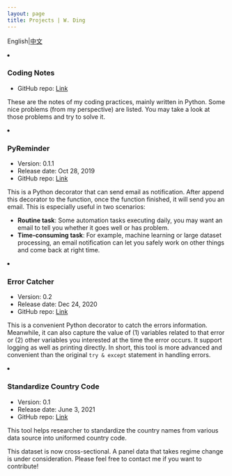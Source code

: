 ```yaml
---
layout: page
title: Projects | W. Ding
---
```

English\|<a class="posts-title" href='./project_zh.html'>中文</a>

<li class="posts-labelgroup2"></li>

### Coding Notes

- GitHub repo: <a class='icon-ext-link' href='https://github.com/Wenzhi-Ding/coding_notes' target="_blank">Link</a>

These are the notes of my coding practices, mainly written in Python. Some nice problems (from my perspective) are listed. You may take a look at those problems and try to solve it.

<li class="posts-labelgroup2"></li>

### PyReminder

- Version: 0.1.1
- Release date: Oct 28, 2019
- GitHub repo: <a class='icon-ext-link' href='https://github.com/Wenzhi-Ding/py_reminder' target="_blank">Link</a>

This is a Python decorator that can send email as notification. After append this decorator to the function, once the function finished, it will send you an email. This is especially useful in two scenarios:

- **Routine task**: Some automation tasks executing daily, you may want an email to tell you whether it goes well or has problem.
- **Time-consuming task**: For example, machine learning or large dataset processing, an email notification can let you safely work on other things and come back at right time.

<li class="posts-labelgroup2"></li>

### Error Catcher

- Version: 0.2
- Release date: Dec 24, 2020
- GitHub repo: <a class='icon-ext-link' href='https://github.com/Wenzhi-Ding/error_catcher' target="_blank">Link</a>

This is a convenient Python decorator to catch the errors information. Meanwhile, it can also capture the value of (1) variables related to that error or (2) other variables you interested at the time the error occurs. It support logging as well as printing directly. In short, this tool is more advanced and convenient than the original `try & except` statement in handling errors.

<li class="posts-labelgroup2"></li>

### Standardize Country Code

- Version: 0.1
- Release date: June 3, 2021
- GitHub repo: <a class='icon-ext-link' href='https://github.com/Wenzhi-Ding/StdCountryCode' target="_blank">Link</a>

This tool helps researcher to standardize the country names from various data source into uniformed country code.

This dataset is now cross-sectional. A panel data that takes regime change is under consideration. Please feel free to contact me if you want to contribute!

